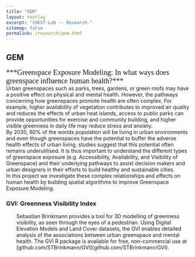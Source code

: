 ```yaml
---
title: "GEM"
layout: textlay
excerpt: "CHEST-Lab -- Research."
sitemap: false
permalink: /research/gem.html
---
```


## GEM
<span style="font-family:Times; font-size:20px;">
***Greenspace Exposure Modeling: In what ways does greenspace influence human health?***<br>
</span>
Urban greenspaces such as parks, trees, gardens, or green roofs may have a positive effect on physical and mental health. However, the pathways concerning how greenspaces promote health are often complex. For example, higher availability of vegetation contributes to improved air quality and reduces the effects of urban heat islands, access to public parks can provide opportunities for exercise and community building, and higher visible greenness in daily life may reduce stress and anxiety.<br>
By 2030, 60% of the worlds population will be living in urban environments and even though greenspaces have the potential to buffer the adverse health effects of urban living, studies suggest that this potential often remains underutilised. It is thus important to understand the different types of greenspace exposure (e.g. Accessibility, Availability, and Visibility of Greenspace) and their underlying pathways to assist decision makers and urban designers in their efforts to build healthy and sustainable cities.<br>
In this project we investigate these complex relationships and effects on human health by building spatial algorithms to improve Greenspace Exposure Modeling.<br>

### GVI: Greenness Visibility Index
<div style="margin-left: 2em;">
Sebastian Brinkmann provides a tool for 3D modelling of greenness visibility, as seen through the eyes of a pedestrian. Using Digital Elevation Models and Land Cover datasets, the GVI enables detailed analysis of the associations between urban greenspace and mental health. The GVI R package is available for free, non-commercial use at [github.com/STBrinkmann/GVI](github.com/STBrinkmann/GVI).
</div>